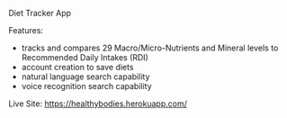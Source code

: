 Diet Tracker App

Features:
- tracks and compares 29 Macro/Micro-Nutrients and Mineral levels to Recommended Daily Intakes (RDI)
- account creation to save diets
- natural language search capability
- voice recognition search capability

Live Site: https://healthybodies.herokuapp.com/
